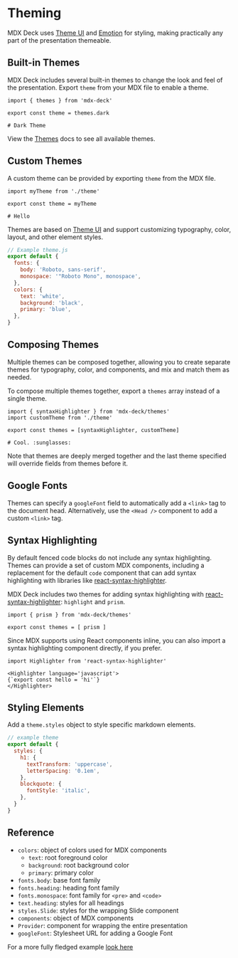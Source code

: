 # Theming

MDX Deck uses [Theme UI][] and [Emotion][] for styling, making practically any part of the presentation themeable.

## Built-in Themes

MDX Deck includes several built-in themes to change the look and feel of the presentation.
Export `theme` from your MDX file to enable a theme.

```mdx
import { themes } from 'mdx-deck'

export const theme = themes.dark

# Dark Theme
```

View the [Themes](themes.md) docs to see all available themes.

## Custom Themes

A custom theme can be provided by exporting `theme` from the MDX file.

```mdx
import myTheme from './theme'

export const theme = myTheme

# Hello
```

Themes are based on [Theme UI][] and support customizing typography, color, layout, and other element styles.

```js
// Example theme.js
export default {
  fonts: {
    body: 'Roboto, sans-serif',
    monospace: '"Roboto Mono", monospace',
  },
  colors: {
    text: 'white',
    background: 'black',
    primary: 'blue',
  },
}
```

## Composing Themes

Multiple themes can be composed together,
allowing you to create separate themes for typography, color, and components, and mix and match them as needed.

To compose multiple themes together, export a `themes` array instead of a single theme.

```mdx
import { syntaxHighlighter } from 'mdx-deck/themes'
import customTheme from './theme'

export const themes = [syntaxHighlighter, customTheme]

# Cool. :sunglasses:
```

Note that themes are deeply merged together and the last theme specified will override fields from themes before it.

## Google Fonts

Themes can specify a `googleFont` field to automatically add a `<link>` tag to the document head.
Alternatively, use the `<Head />` component to add a custom `<link>` tag.

## Syntax Highlighting

By default fenced code blocks do not include any syntax highlighting.
Themes can provide a set of custom MDX components, including a replacement for the default `code` component that can add syntax highlighting with libraries like [react-syntax-highlighter][].

MDX Deck includes two themes for adding syntax highlighting with [react-syntax-highlighter][]: `highlight` and `prism`.

```mdx
import { prism } from 'mdx-deck/themes'

export const themes = [ prism ]
```

Since MDX supports using React components inline, you can also import a syntax highlighting component directly, if you prefer.

```mdx
import Highlighter from 'react-syntax-highlighter'

<Highlighter language='javascript'>
{`export const hello = 'hi'`}
</Highlighter>
```

## Styling Elements

Add a `theme.styles` object to style specific markdown elements.

```js
// example theme
export default {
  styles: {
    h1: {
      textTransform: 'uppercase',
      letterSpacing: '0.1em',
    },
    blockquote: {
      fontStyle: 'italic',
    },
  }
}
```

## Reference

- `colors`: object of colors used for MDX components
  - `text`: root foreground color
  - `background`: root background color
  - `primary`: primary color
- `fonts.body`: base font family
- `fonts.heading`: heading font family
- `fonts.monospace`: font family for `<pre>` and `<code>`
- `text.heading`: styles for all headings
- `styles.Slide`: styles for the wrapping Slide component
- `components`: object of MDX components
- `Provider`: component for wrapping the entire presentation
- `googleFont`: Stylesheet URL for adding a Google Font

For a more fully fledged example [look here](/packages/gatsby-theme/src/gatsby-plugin-theme-ui/index.js)

[emotion]: https://emotion.sh
[theme ui]: https://theme-ui.com
[mdx]: https://github.com/mdx-js/mdx
[react-syntax-highlighter]: https://github.com/conorhastings/react-syntax-highlighter
